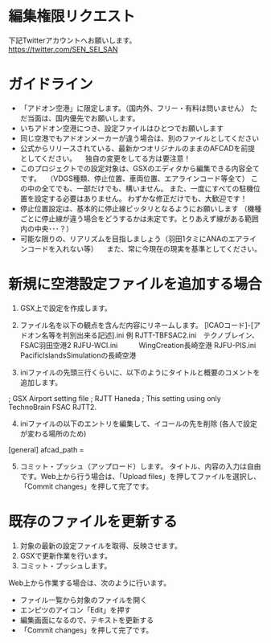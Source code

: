 # 編集権限リクエスト
下記Twitterアカウントへお願いします。  
<https://twitter.com/SEN_SEI_SAN>

# ガイドライン
* 「アドオン空港」に限定します。（国内外、フリー・有料は問いません）
ただ当面は、国内優先でお願いします。
* いちアドオン空港につき、設定ファイルはひとつでお願いします
* 同じ空港でもアドオンメーカーが違う場合は、別のファイルとしてください
* 公式からリリースされている、最新かつオリジナルのままのAFCADを前提としてください。
　独自の変更をしてる方は要注意！
* このプロジェクトでの設定対象は、GSXのエディタから編集できる内容全てです。
　（VDGS種類、停止位置、車両位置、エアラインコード等全て）
 この中の全てでも、一部だけでも、構いません。
 また、一度にすべての駐機位置を設定する必要はありません。
 わずかな修正だけでも、大歓迎です！
* 停止位置設定は、基本的に停止線ピッタリとなるようにお願いします
 （機種ごとに停止線が違う場合をどうするかは未定です。とりあえず線がある範囲内の中央･･･？）
* 可能な限りの、リアリズムを目指しましょう（羽田1タミにANAのエアラインコードを入れない等）
　また、常に今現在の現実を基準としてください。
 

# 新規に空港設定ファイルを追加する場合
1. GSX上で設定を作成します。

2. ファイル名を以下の観点を含んだ内容にリネームします。
 [ICAOコード]-[アドオン名等を判別出来る記述].ini
 例
  RJTT-TBFSAC2.ini　テクノブレイン、FSAC羽田空港2
  RJFU-WCI.ini　　　WingCreation長崎空港
  RJFU-PIS.ini     PacificIslandsSimulationの長崎空港
    
3. iniファイルの先頭三行くらいに、以下のようにタイトルと概要のコメントを追加します。

; GSX Airport setting file
; RJTT Haneda 
; This setting using only TechnoBrain FSAC RJTT2.

4. iniファイルの以下のエントリを編集して、イコールの先を削除
  (各人で設定が変わる場所のため)

[general]
afcad_path =

5. コミット・プッシュ（アップロード）します。
タイトル、内容の入力は自由です。Web上から行う場合は、「Upload files」を押してファイルを選択し、「Commit changes」を押して完了です。

# 既存のファイルを更新する

1. 対象の最新の設定ファイルを取得、反映させます。
2. GSXで更新作業を行います。
3. コミット・プッシュします。

Web上から作業する場合は、次のように行います。

* ファイル一覧から対象のファイルを開く
* エンピツのアイコン「Edit」を押す
* 編集画面になるので、テキストを更新する
* 「Commit changes」を押して完了です。
